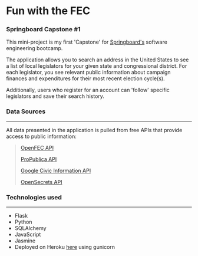 # Fun with the FEC
### Springboard Capstone #1

This mini-project is my first 'Capstone' for [Springboard's](https://www.springboard.com) software engineering bootcamp.

The application allows you to search an address in the United States to see a list of local legislators for your given state and congressional district. For each legislator, you
see relevant public information about campaign finances and expenditures for their most recent election cycle(s).  
  
Additionally, users who register for an account can 'follow' specific legislators and save their search history.

### Data Sources

- - -

All data presented in the application is pulled from free APIs that provide access to public information:
> [OpenFEC API](https://api.open.fec.gov/developers/)  
>
> [ProPublica API](https://propublica.github.io/campaign-finance-api-docs/#campaign-finance-api-documentation) 
>
> [Google Civic Information API](https://developers.google.com/civic-information)  
>
> [OpenSecrets API](https://www.opensecrets.org/open-data/api-documentation)  

### Technologies used

- - -

* Flask
* Python
* SQLAlchemy
* JavaScript
* Jasmine
* Deployed on Heroku [here](https://fun-with-the-fec.herokuapp.com/search) using gunicorn
